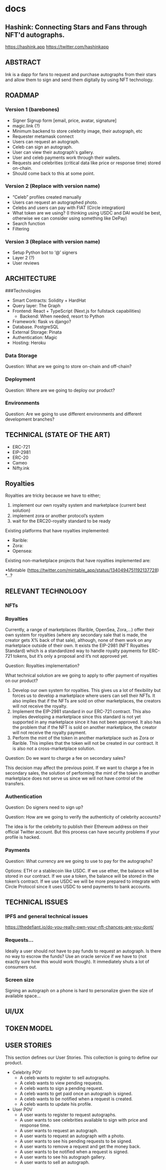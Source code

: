 # docs

## **Hashink**: Connecting Stars and Fans through NFT'd autographs.
https://hashink.app
https://twitter.com/hashinkapp


## ABSTRACT

Ink is a dapp for fans to request and purchase autographs from their stars and allow them to sign and send them digitally by using NFT technology. 


## ROADMAP

### Version 1 (barebones)
* Signer Signup form [email, price, avatar, signature]
* magic.link (?)
* Minimum backend to store celebrity image, their autograph, etc
* Requester metamask connect
* Users can request an autograph.
* Celeb can sign an autograph.
* User can view their autograph's gallery.
* User and celeb payments work through their wallets.
* Requests and celebrities (critical data like price or response time) stored on-chain.
* Should come back to this at some point.

### Version 2 (Replace with version name)
* “Celeb” profiles created manually
* Users can request an autographed photo.
* Celebs and users can pay with FIAT (Circle integration)
* What token are we using? (I thinking using USDC and DAI would be best, otherwise we can consider using something like DePay)
* Search function
* Filtering

### Version 3 (Replace with version name)
* Setup Python bot to ‘@’ signers
* Layer 2 (?)
* User reviews


## ARCHITECTURE

###Technologies

* Smart Contracts: Solidity + HardHat
* Query layer: The Graph
* Frontend: React + TypeScript (Next.js for fullstack capabilities)
  * Backend: When needed, resort to Python
* Framework: flask vs django?
* Database. PostgreSQL
* External Storage: Pinata
* Authentication: Magic
* Hosting: Heroku

### Data Storage
Question: What are we going to store on-chain and off-chain?

### Deployment
Question: Where are we going to deploy our product?

### Environments
Question: Are we going to use different environments and different development branches?

## TECHNICAL (STATE OF THE ART)

* ERC-721
* EIP-2981
* ERC-20
* Cameo
* Nifty.ink

## Royalties

Royalties are tricky because we have to either;

  1) implement our own royalty system and marketplace (current best solution)
  2) implement zora or another protocol’s system
  3) wait for the ERC20-royalty standard to be ready

Existing platforms that have royalties implemented:

* Rarible: <link to github>
* Zora: <link to github>
* Opensea: <link to github>

Existing non-marketplace projects that have royalties implemented are:

*Mintable (https://twitter.com/mintable_app/status/1340494751192137728)
*…? 



## RELEVANT TECHNOLOGY

### NFTs

### Royalties

Currently, a range of marketplaces (Rarible, OpenSea, Zora,...) offer their own system for royalties (where any secondary sale that is made, the creator gets X% back of that sale), although, none of them work on any marketplace outside of their own.
It exists the EIP-2981 (NFT Royalties Standard) which is a standardized way to handle royalty payments for ERC-721 tokens, but it’s only a proposal and it’s not approved yet.

Question: Royalties implementation?

What technical solution are we going to apply to offer payment of royalties on our product?

  1. Develop our own system for royalties. This gives us a lot of flexibility but forces us to develop a marketplace where users can sell their NFTs. It also implies that if the NFTs are sold on other marketplaces, the creators will not receive the royalty.
  2. Implement the EIP-2981 standard in our ERC-721 contract. This also implies developing a marketplace since this standard is not yet supported in any marketplace since it has not been approved. It also has the problem that if the NFT is sold on another marketplace, the creator will not receive the royalty payment.
  3. Perform the mint of the token in another marketplace such as Zora or Rarible. This implies that the token will not be created in our contract. It is also not a cross-marketplace solution.

Question: Do we want to charge a fee on secondary sales?

This decision may affect the previous point. If we want to charge a fee in secondary sales, the solution of performing the mint of the token in another marketplace does not serve us since we will not have control of the transfers.

### Authentication

Question: Do signers need to sign up?

Question: How are we going to verify the authenticity of celebrity accounts?

The idea is for the celebrity to publish their Ethereum address on their official Twitter account. But this process can have security problems if your profile is hacked.

### Payments

Question: What currency are we going to use to pay for the autographs? 

Options: ETH or a stablecoin like USDC. If we use ether, the balance will be stored in our contract. If we use a token, the balance will be stored in the token’s contract. If we use USDC we will be more prepared to integrate with Circle Protocol since it uses USDC to send payments to bank accounts.


## TECHNICAL ISSUES

### IPFS and general technical issues

https://thedefiant.io/do-you-really-own-your-nft-chances-are-you-dont/

### Requests…

Ideally a user should not have to pay funds to request an autograph. Is there no way to escrow the funds? Use an oracle service if we have to (not exactly sure how this would work though). It immediately shuts a lot of consumers out.

### Screen size

Signing an autograph on a phone is hard to personalize given the size of available space...


## UI/UX


## TOKEN MODEL


## USER STORIES

This section defines our User Stories. This collection is going to define our product.

* Celebrity POV
  * A celeb wants to register to sell autographs.
  * A celeb wants to view pending requests.
  * A celeb wants to sign a pending request.
  * A celeb wants to get paid once an autograph is signed.
  * A celeb wants to be notified when a request is created.
  * A celeb wants to update his profile.
* User POV
  * A user wants to register to request autographs.
  * A user wants to see celebrities available to sign with price and response time.
  * A user wants to request an autograph.
  * A user wants to request an autograph with a photo.
  * A user wants to see his pending requests to be signed.
  * A user wants to remove a request and get the money back.
  * A user wants to be notified when a request is signed.
  * A user wants to see his autograph gallery.
  * A user wants to sell an autograph.
